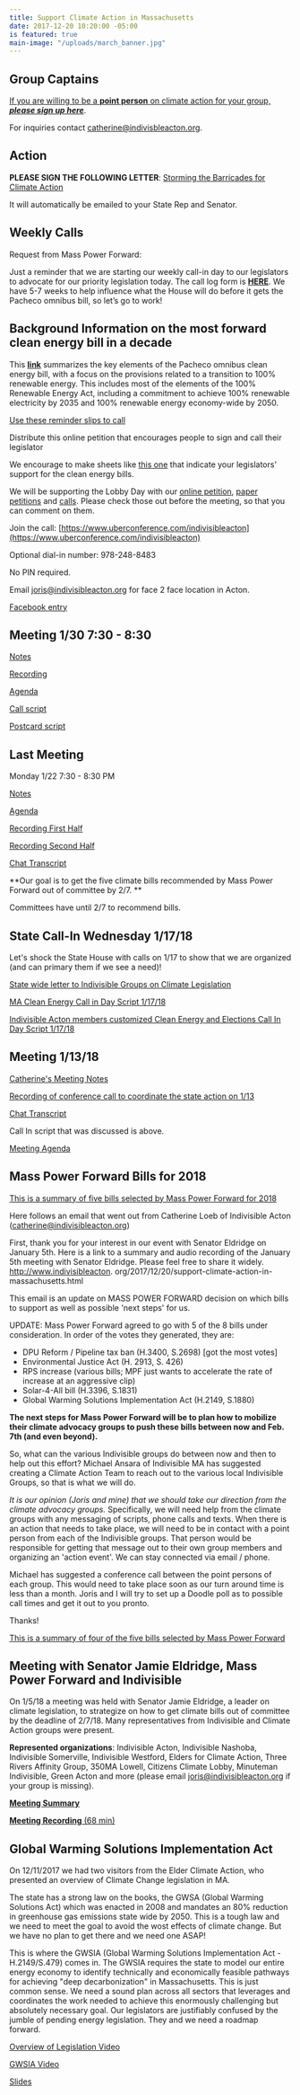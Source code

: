 ```yaml
---
title: Support Climate Action in Massachusetts
date: 2017-12-20 10:20:00 -05:00
is featured: true
main-image: "/uploads/march_banner.jpg"
---
```


## Group Captains
[If you are willing to be a **point person** on climate action for your group, ***please sign up here***](https://actionnetwork.org/forms/sign-up-for-the-indivisible-ma-climate-action-list?source=direct_link&). 

For inquiries contact catherine@indivisbleacton.org.

## Action

**PLEASE SIGN THE FOLLOWING LETTER**: [Storming the Barricades for Climate Action](https://actionnetwork.org/letters/storming-the-barricades-for-climate-action
)

It will automatically be emailed to your State Rep and Senator.

## Weekly Calls

Request from Mass Power Forward:

Just a reminder that we are starting our weekly call-in day to our legislators to advocate for our priority legislation today.  The call log form is [**HERE**](https://docs.google.com/document/d/1BMdEHbnwmjdqD0pLHgF9fb3zJkTpcq9ogMK_G5POeHw/edit?usp=drivesdk).  We have 5-7 weeks to help influence what the House will do before it gets the Pacheco omnibus bill, so let’s go to work!

## Background Information on the most forward clean energy bill in a decade

This [**link**](https://environmentmassachusetts.org/blogs/blog/mae/massachusetts-draws-closer-100-percent-renewable-commitment-0) summarizes the key elements of the Pacheco omnibus clean energy bill, with a focus on the provisions related to a transition to 100% renewable energy.
This includes most of the elements of the 100% Renewable Energy Act, including a commitment to achieve 100% renewable electricity by 2035 and 100% renewable energy economy-wide by 2050.


[Use these reminder slips to call ](https://drive.google.com/file/d/1Mw3g3XNF5_EjoDZOL9pF7iswRrXDgGts/view?usp=drivesdk)

Distribute this online petition that encourages people to sign and call their legislator
<link href='https://actionnetwork.org/css/style-embed-v3.css' rel='stylesheet' type='text/css' /><script src='https://actionnetwork.org/widgets/v3/petition/mass-power-forward-and-carbon-pricing-bills?format=js&source=widget'></script><div id='can-petition-area-mass-power-forward-and-carbon-pricing-bills' style='width: 100%'><!-- this div is the target for our HTML insertion --></div>



We encourage to make sheets like [this one](https://docs.google.com/spreadsheets/d/1Wm1DKWA8_3pckFKnaJeM77QsLumrEAMzEaN87Yjwq78/edit#gid=0?link_id=2&can_id=ba4e91dbceba9498feab05b7ee73798d&source=email-tomorrows-meeting-and-slack&email_referrer=&email_subject=tomorrows-meeting-and-slack) that indicate your legislators' support for the clean energy bills.

We will be supporting the Lobby Day with our [online petition](https://actionnetwork.org/petitions/mass-power-forward-and-carbon-pricing-bills?link_id=3&can_id=ba4e91dbceba9498feab05b7ee73798d&source=email-tomorrows-meeting-and-slack&email_referrer=&email_subject=tomorrows-meeting-and-slack), [paper petitions](https://drive.google.com/file/d/1_xK43yrc68SiwsUm2Vx_wy2CGBp0Xqu9/view?usp=drivesdk&link_id=4&can_id=ba4e91dbceba9498feab05b7ee73798d&source=email-tomorrows-meeting-and-slack&email_referrer=&email_subject=tomorrows-meeting-and-slack) and [calls](https://drive.google.com/file/d/1Mw3g3XNF5_EjoDZOL9pF7iswRrXDgGts/view?usp=drivesdk&link_id=5&can_id=ba4e91dbceba9498feab05b7ee73798d&source=email-tomorrows-meeting-and-slack&email_referrer=&email_subject=tomorrows-meeting-and-slack). Please check those out before the meeting, so that you can comment on them.

Join the call: [https://www.uberconference.com/indivisibleacton](https://www.uberconference.com/indivisibleacton)

Optional dial-in number: 978-248-8483

No PIN required.

Email joris@indivisibleacton.org for face 2 face location in Acton.

[Facebook entry](https://www.facebook.com/events/1774081849553707/)

## Meeting 1/30 7:30 - 8:30

[Notes](https://docs.google.com/document/d/1r9taN3Dc6VA6QDdwqNkNElNe2eukO--jim50CYV152k/edit?usp=drivesdk)

[Recording](https://drive.google.com/open?id=1lAs4O9w8dRQRT9AT7hAKUantvX_9vcVY)

[Agenda](https://docs.google.com/document/d/1SvS0r3XDQpvdBZYTHStYXV7ejStLulPYv5vSCfRH5tE/edit?usp=drivesdk)

[Call script](https://docs.google.com/document/d/1AxPACQ-9FZXIj3OxEeBSRtqckfU5lzplxylmp1UMMDU/edit?usp=drivesdk)

[Postcard script](https://docs.google.com/document/d/1T11ea5Fr8ieRrIEvVki3_W2vhIO9Rx221IA8RDK_PE0/edit?usp=drivesdk)



## Last Meeting
Monday 1/22 7:30 - 8:30 PM

[Notes](https://docs.google.com/document/d/176agaPEjnlDGVz2Uj-o8uwmwVzX33cCvuY5gL0LGsJc/edit?usp=drivesdk)

[Agenda](https://docs.google.com/document/d/1TehtUdzvZ8CDutsgMl2rzYDUUp8l0c85YK-8EpHMoEs/edit?usp=drivesdk)

[Recording First Half](https://drive.google.com/open?id=1hUPMJSdG6YJbq6On6lEpUS0Rv27NbL_O)

[Recording Second Half](https://drive.google.com/open?id=1nNYZE7V_YH0RfhjHLfxAUH8MR-IgorVP)

[Chat Transcript](https://drive.google.com/open?id=1cw5sDIQ_cgnrsvifJhZW-8icKu6q-1Cy3eL9k5jgrbU)

**Our goal is to get the five climate bills recommended by Mass Power Forward out of committee by 2/7. **

Committees have until 2/7 to recommend bills.


## State Call-In Wednesday 1/17/18

Let's shock the State House with calls on 1/17 to show that we are organized (and can primary them if we see a need)!

[State wide letter to Indivisible Groups on Climate Legislation](https://docs.google.com/document/d/1ykC66Q7dRU-MJ0jMQwaTTihHkMWhb0l92Y-BF5s1ryw/edit?usp=sharing)

[MA Clean Energy Call in Day Script 1/17/18](https://docs.google.com/document/d/1sW0xRwaU4M-jSEbycjoTSWV4VH4x1X06G8zTnyd35R8/edit?usp=drivesdk)

[Indivisible Acton members customized Clean Energy and Elections Call In Day Script 1/17/18](https://goo.gl/Srj87D)

## Meeting 1/13/18
[Catherine's Meeting Notes](https://docs.google.com/document/d/1yCiLplcnrtyg0UiTkI1xoEmH9gJmtWwyCqKg7KgS940/edit?usp=sharing)

[Recording of conference call to coordinate the state action on 1/13](https://drive.google.com/open?id=1o4nkgntmrn3lWZ0VedDkjM8nYT7fX-Jp)

[Chat Transcript](https://drive.google.com/open?id=1Ebx1vFKZquNeTgN5rkJsdDWcksAiuzMr)

Call In script that was discussed is above.

[Meeting Agenda](https://docs.google.com/document/d/1OSxATdRkBVBe696hbqdzKfD6qBiGJJMOsWcixfuB18M/edit?usp=drivesdk)

## Mass Power Forward Bills for 2018

[This is a summary of five bills selected by Mass Power Forward for 2018](https://docs.google.com/document/d/1udxuyFC0SAw_3JzoMBIJKChEiRdvrEQrSuWvN_yqlNo/edit?usp=sharing)

Here follows an email that went out from Catherine Loeb of Indivisible Acton (catherine@indivisibleacton.org)

First, thank you for your interest in our event with Senator Eldridge on January 5th.  Here is a link to a summary and audio recording of the January 5th meeting with Senator Eldridge.  Please feel free to share it widely. http://www.indivisibleacton. org/2017/12/20/support-climate-action-in-massachusetts.html

This email is an update on MASS POWER FORWARD decision on which bills to support as well as possible 'next steps' for us.  

UPDATE: Mass Power Forward agreed to go with 5 of the 8 bills under consideration. In order of the votes they generated, they are:

* DPU Reform / Pipeline tax ban (H.3400, S.2698) [got the most votes]
* Environmental Justice Act (H. 2913, S. 426)
* RPS increase (various bills; MPF just wants to accelerate the rate of increase at an aggressive clip)
* Solar-4-All bill (H.3396, S.1831)
* Global Warming Solutions Implementation Act (H.2149, S.1880)

**The next steps for Mass Power Forward will be to plan how to mobilize their climate advocacy groups to push these bills between now and Feb. 7th (and even beyond).**

So, what can the various Indivisible groups do between now and then to help out this effort? Michael Ansara of Indivisible MA has suggested creating a Climate Action Team to reach out to the various local Indivisible Groups, so that is what we will do.

*It is our opinion (Joris and mine) that we should take our direction from the climate advocacy groups.* Specifically, we will need help from the climate groups with any messaging of scripts, phone calls and texts. When there is an action that needs to take place, we will need to be in contact with a point person from each of the Indivisible groups. That person would be responsible for getting that message out to their own group members and organizing an 'action event'. We can stay connected via email / phone.

Michael has suggested a conference call between the point persons of each group. This would need to take place soon as our turn around time is less than a month. Joris and I will try to set up a Doodle poll as to possible call times and get it out to you pronto.

Thanks!

[This is a summary of four of the five bills selected by Mass Power Forward](https://docs.google.com/document/d/1udxuyFC0SAw_3JzoMBIJKChEiRdvrEQrSuWvN_yqlNo/edit?usp=sharing)

## Meeting with Senator Jamie Eldridge, Mass Power Forward and Indivisible

On 1/5/18 a meeting was held with Senator Jamie Eldridge, a leader on climate legislation, to strategize on how to get climate bills out of committee by the deadline of 2/7/18. Many representatives from Indivisible and Climate Action groups were present.

**Represented organizations**: Indivisible Acton, Indivisible Nashoba, Indivisible Somerville, Indivisible Westford, Elders for Climate Action, Three Rivers Affinity Group, 350MA Lowell, Citizens Climate Lobby, Minuteman Indivisible, Green Acton and more (please email joris@indivisibleacton.org if your group is missing).

[**Meeting Summary**](https://drive.google.com/open?id=1QW1_ezbs1Z235ra0N_y-rHvLj1cU7wQQsJ96aT8JU98)

[**Meeting Recording** (68 min)](https://drive.google.com/open?id=1-HW6owJu3qcQTNuvKqeI9yz_3243vYZZ)

## Global Warming Solutions Implementation Act

On 12/11/2017 we had two visitors from the Elder Climate Action, who presented an overview of Climate Change legislation in MA. 

The state has a strong law on the books, the GWSA (Global Warming Solutions Act) which was enacted in 2008 and mandates an 80% reduction in greenhouse gas emissions state wide by 2050.  This is a tough law and we need to meet the goal to avoid the wost effects of climate change.  But we have no plan to get there and we need one ASAP!

This is where the GWSIA (Global Warming Solutions Implementation Act - H.2149/S.479) comes in.  The GWSIA requires the state to model our entire energy economy to identify technically and economically feasible pathways for achieving "deep decarbonization" in Massachusetts.  This is just common sense.  We need a sound plan across all sectors that leverages and coordinates the work needed to achieve this enormously challenging but absolutely necessary goal.  Our legislators are justifiably confused by the jumble of pending energy legislation.  They and we need a roadmap forward.

[Overview of Legislation Video](https://youtu.be/nfUBTLHIbv4)

[GWSIA Video](https://youtu.be/m8-uJ6i6j5M)

[Slides](https://drive.google.com/open?id=1mRV0T3vnH0uOJvrZQukAMOMzHo-74wux)
